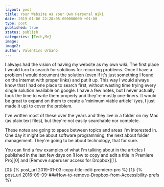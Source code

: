 ```yaml
---
layout: post
title: Your Website As Your Own Personal Wiki
date: 2019-01-06 22:28:05.000000000 +01:00
type: post
published: true
status: publish
categories: [Tech,Me]
image:
image2:
author: Valentino Urbano
---
```


I always had the vision of having my website as my own wiki. The first place I would turn to search for solutions for recurring problems. Once I have a problem I would document the solution (even if it's just something I found on the internet with proper links) and put it up. This way I would always know that I had one place to search first, without wasting time trying every single solution available on google. I have a few notes, but I never actually took the time to write them properly and they're mostly one-liners. It would be great to expand on them to create a 'minimum viable article' (yes, I just made it up) to cover the problem.

I've written most of these over the years and they live in a folder on my Mac (as plain text files), but they're not easily searchable nor complete.

These notes are going to space between topics and areas I'm interested in. One day it might be about software programming, the next about folder management. They're going to be about technology, that for sure.

You can find a few examples of what I'm talking about in the articles I published in the last few days on [How to copy and edit a title in Premiere Pro][0] and [Remove superuser access for Dropbox][1].

[0]: {% post_url 2019-01-03-copy-title-edit-premiere-pro %}
[1]: {% post_url 2016-09-09-###How-to-remove-Dropbox-from-Accessibility-prefs %}
